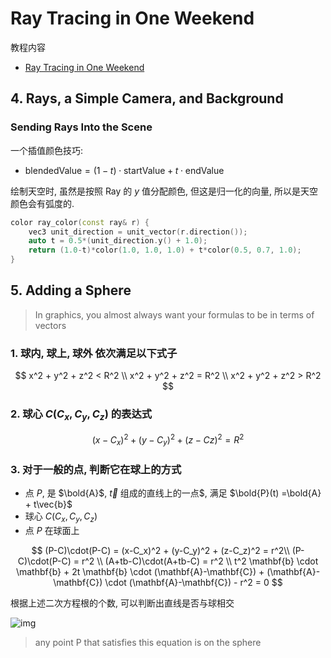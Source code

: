 # Ray Tracing in One Weekend

教程内容

- [Ray Tracing in One Weekend](https://raytracing.github.io/books/RayTracingInOneWeekend.html)

## 4. Rays, a Simple Camera, and Background

### Sending Rays Into the Scene

一个插值颜色技巧:

- $\text{blendedValue} = (1-t)\cdot\text{startValue} + t\cdot\text{endValue}$

绘制天空时, 虽然是按照 Ray 的 $y$ 值分配颜色, 但这是归一化的向量, 所以是天空颜色会有弧度的.

```c++
color ray_color(const ray& r) {
    vec3 unit_direction = unit_vector(r.direction());
    auto t = 0.5*(unit_direction.y() + 1.0);
    return (1.0-t)*color(1.0, 1.0, 1.0) + t*color(0.5, 0.7, 1.0);
}
```

## 5. Adding a Sphere

> In graphics, you almost always want your formulas to be in terms of vectors

### 1. 球内, 球上, 球外 依次满足以下式子

$$
x^2 + y^2 + z^2 < R^2 \\ 
x^2 + y^2 + z^2 = R^2 \\
x^2 + y^2 + z^2 > R^2 
$$

### 2. 球心 $C(C_x, C_y, C_z)$ 的表达式

$$(x-C_x)^2 + (y-C_y)^2 + (z-Cz)^2 = R^2$$

### 3. 对于一般的点, 判断它在球上的方式
   
- 点 $P$, 是 $\bold{A}$, $\vec{t}$ 组成的直线上的一点$, 满足 $\bold{P}(t) =\bold{A} + t\vec{b}$ 
- 球心 $C(C_x, C_y, C_z)$
- 点 $P$ 在球面上

$$
(P-C)\cdot(P-C) = (x-C_x)^2 + (y-C_y)^2 + (z-C_z)^2 = r^2\\
(P-C)\cdot(P-C) = r^2 \\ 
(A+tb-C)\cdot(A+tb-C) = r^2 \\
 t^2 \mathbf{b} \cdot \mathbf{b}
     + 2t \mathbf{b} \cdot (\mathbf{A}-\mathbf{C})
     + (\mathbf{A}-\mathbf{C}) \cdot (\mathbf{A}-\mathbf{C}) - r^2 = 0
$$

根据上述二次方程根的个数, 可以判断出直线是否与球相交

![img](https://raytracing.github.io/images/fig-1.04-ray-sphere.jpg)

> any point P that satisfies this equation is on the sphere

